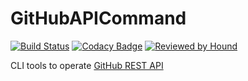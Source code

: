 # GitHubAPICommand

[![Build Status](https://travis-ci.org/chronicqazxc/GitHubAPICommand.svg?branch=master)](https://travis-ci.org/chronicqazxc/GitHubAPICommand)
[![Codacy Badge](https://api.codacy.com/project/badge/Grade/67af1a8b210a4928b1dde7284fc0bd81)](https://app.codacy.com/app/chronicqazxc/GitHubAPICommand?utm_source=github.com&utm_medium=referral&utm_content=chronicqazxc/GitHubAPICommand&utm_campaign=Badge_Grade_Dashboard)
[![Reviewed by Hound](https://img.shields.io/badge/Reviewed_by-Hound-8E64B0.svg)](https://houndci.com)

CLI tools to operate [GitHub REST API](https://developer.github.com/v3/)
